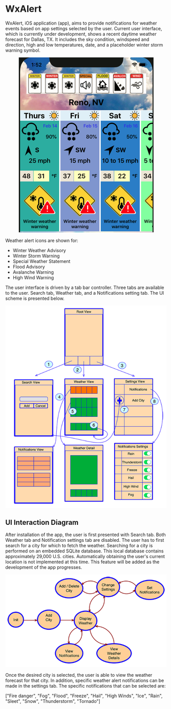 # WxAlert

WxAlert, iOS application (app), aims to provide notifications for weather events based on app settings selected by the user. Current user interface, which is currently under development, shows a recent daytime weather forecast for Dallas, TX. It includes the sky condition, windspeed and direction, high and low temperatures, date, and a placeholder winter storm warning symbol.

<p align="center">
  <img src="/images/reno_Feb14.png" alt="Reno, NV weather." /> 
</p>

Weather alert icons are shown for:
* Winter Weather Advisory
* Winter Storm Warning
* Special Weather Statement
* Flood Advisory
* Avalanche Warning
* High Wind Warning

The user interface is driven by a tab bar controller. Three tabs are available to the user. Search tab, Weather tab, and a Notifications setting tab. The UI scheme is presented below.

<p align="center">
  <img src="/images/WxAlertViews.png" alt="WxAlert tabBar views." /> 
</p>


## UI Interaction Diagram

After installation of the app, the user is first presented with Search tab. Both Weather tab and Notification settings tab are disabled. The user has to first search for a city for which to fetch the weather. Searching for a city is performed on an embedded SQLite database. This local database contains approximately 29,000 U.S. cities. Automatically obtaining the user's current location is not implemented at this time. This feature will be added as the development of the app progresses.

 <p align="center">
  <img src="/images/StateDiagram.png" alt="UI interaction diagram." /> 
</p>

Once the desired city is selected, the user is able to view the weather forecast for that city. In addition, specific weather alert notifications can be made in the settings tab. The specific notifications that can be selected are:

["Fire danger", "Fog", "Flood", "Freeze", "Hail", "High Winds", "Ice", "Rain", "Sleet", "Snow", "Thunderstorm", "Tornado"]